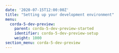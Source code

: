 ```yaml
---
date: '2020-07-15T12:00:00Z'
title: "Setting up your development environment"
menu:
  corda-5-dev-preview:
    parent: corda-5-dev-preview-started
    identifier: corda-5-dev-preview-setup
    weight: 1000
section_menu: corda-5-dev-preview
---
```

